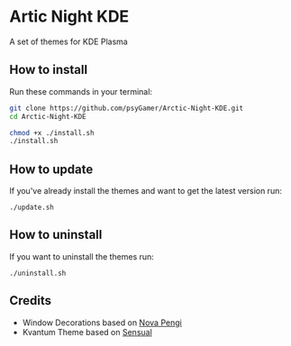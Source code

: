 # Artic Night KDE
A set of themes for KDE Plasma

## How to install

Run these commands in your terminal:
```sh
git clone https://github.com/psyGamer/Arctic-Night-KDE.git
cd Arctic-Night-KDE

chmod +x ./install.sh
./install.sh
```

## How to update
If you've already install the themes and want to get the latest version run:

`./update.sh`

## How to uninstall
If you want to uninstall the themes run:

 `./uninstall.sh`

## Credits
- Window Decorations based on [Nova Pengi](https://github.com/varlesh/nova-kde/tree/pengi)
- Kvantum Theme based on [Sensual](https://github.com/L4ki/Sensual-Theme)
